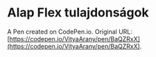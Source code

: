 # Alap Flex tulajdonságok

A Pen created on CodePen.io. Original URL: [https://codepen.io/VityaArany/pen/BaQZRxX](https://codepen.io/VityaArany/pen/BaQZRxX).


